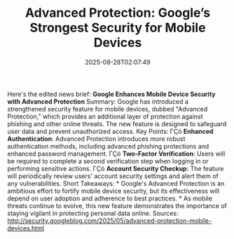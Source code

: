 ﻿---
title: "Advanced Protection: Google’s Strongest Security for Mobile Devices"
date: "2025-08-28T02:07:49"
category: "Markets"
summary: ""
slug: "advanced protection googles strongest security for mobile de"
source_urls:
  - "http://security.googleblog.com/2025/05/advanced-protection-mobile-devices.html"
seo:
  title: "Advanced Protection: Google’s Strongest Security for Mobile Devices | Hash n Hedge"
  description: ""
  keywords: ["news", "markets", "brief"]
---
Here's the edited news brief:  **Google Enhances Mobile Device Security with Advanced Protection**  Summary: Google has introduced a strengthened security feature for mobile devices, dubbed "Advanced Protection," which provides an additional layer of protection against phishing and other online threats. The new feature is designed to safeguard user data and prevent unauthorized access.  Key Points:  ΓÇó **Enhanced Authentication**: Advanced Protection introduces more robust authentication methods, including advanced phishing protections and enhanced password management. ΓÇó **Two-Factor Verification**: Users will be required to complete a second verification step when logging in or performing sensitive actions. ΓÇó **Account Security Checkup**: The feature will periodically review users' account security settings and alert them of any vulnerabilities.  Short Takeaways:  * Google's Advanced Protection is an ambitious effort to fortify mobile device security, but its effectiveness will depend on user adoption and adherence to best practices. * As mobile threats continue to evolve, this new feature demonstrates the importance of staying vigilant in protecting personal data online.  Sources:  http://security.googleblog.com/2025/05/advanced-protection-mobile-devices.html 
